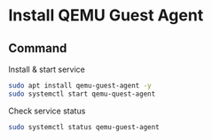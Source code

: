 # Install QEMU Guest Agent

## Command

Install & start service

```bash
sudo apt install qemu-guest-agent -y 
sudo systemctl start qemu-quest-agent
```

Check service status

```bash
sudo systemctl status qemu-guest-agent
```
